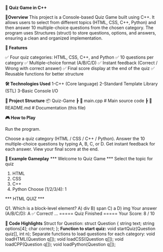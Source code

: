 **🎯 Quiz Game in C++**


**📌Overview**
This project is a Console-based Quiz Game built using C++.
It allows users to select from different topics (HTML, CSS, C++, Python) and then answer 10 multiple-choice questions from the chosen category.
The program uses Structures (struct) to store questions, options, and answers, ensuring a clean and organized implementation.

**🚀 Features**

✅ Four quiz categories: HTML, CSS, C++, and Python
✅ 10 questions per category
✅ Multiple-choice format (A/B/C/D)
✅ Instant feedback (Correct / Wrong with correct answer)
✅ Final score display at the end of the quiz
✅ Reusable functions for better structure

**🛠️ Technologies Used**
1-C++ (Core language)
2-Standard Template Library (STL)
3-Basic Console I/O

**📂 Project Structure**
📦 Quiz-Game
 ┣ 📜 main.cpp        # Main source code
 ┣ 📜 README.md       # Documentation (this file)

**🎮 How to Play**

Run the program.

Choose a quiz category (HTML / CSS / C++ / Python).
Answer the 10 multiple-choice questions by typing A, B, C, or D.
Get instant feedback for each answer.
View your final score at the end.

**📸 Example Gameplay**
*** Welcome to Quiz Game ***
Select the topic for quiz
1) HTML
2) CSS
3) C++
4) Python
Choose (1/2/3/4): 1

*** HTML QUIZ ***

Q1. Which is a block-level element?
A) div
B) span
C) a
D) img
Your answer (A/B/C/D): A
✅ Correct!
...
===== Quiz Finished =====
Your Score: 8 / 10

**🧩 Code Highlights**
Struct for Question:
struct Question {
    string text;
    string options[4];
    char correct;
};
**Function to start quiz:**
void startQuiz(Question quiz[], int n);
Separate functions to load questions for each category:
void loadHTML(Question q[]);
void loadCSS(Question q[]);
void loadCPP(Question q[]);
void loadPython(Question q[]);
